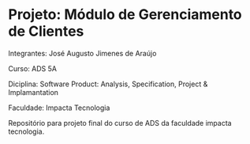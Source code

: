 # Projeto: Módulo de Gerenciamento de Clientes

Integrantes: José Augusto Jimenes de Araújo

Curso: ADS 5A

Diciplina: Software Product: Analysis, Specification, Project & Implamantation

Faculdade: Impacta Tecnologia


Repositório para projeto final do curso de ADS da faculdade impacta tecnologia.
